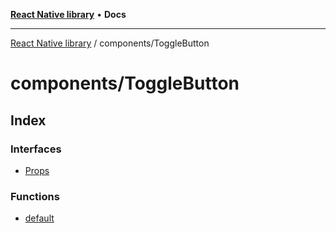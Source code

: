 [**React Native library**](../../index.md) • **Docs**

***

[React Native library](../../modules.md) / components/ToggleButton

# components/ToggleButton

## Index

### Interfaces

- [Props](interfaces/Props.md)

### Functions

- [default](functions/default.md)
